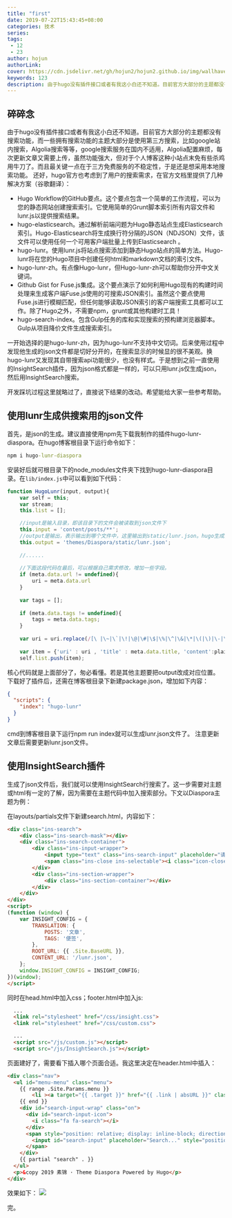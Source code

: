 ```yaml
---
title: "first"
date: 2019-07-22T15:43:45+08:00
categories: 技术
series:
tags: 
 - 12
 - 23
author: hojun
authorLink:
cover: https://cdn.jsdelivr.net/gh/hojun2/hojun2.github.io/img/wallhaven-672007-2.jpg
keywords: 123
description: 由于hugo没有插件接口或者有我这小白还不知道。目前官方大部分的主题都没有搜索功能，而一些拥有搜索功能的主题大部分是使用第三方搜索，比如google站内搜索，Algolia搜索等等，google搜索服务在国内不适用，Algolia配置麻烦，每次更新文章又需要上传，虽然功能强大，但对于个人博客这种小站点末免有些杀鸡用牛刀了。而且最关键一点在于三方免费服务的不稳定性，于是还是想采用本地搜索功能。
---
```

## 碎碎念

由于hugo没有插件接口或者有我这小白还不知道。目前官方大部分的主题都没有搜索功能，而一些拥有搜索功能的主题大部分是使用第三方搜索，比如google站内搜索，Algolia搜索等等，google搜索服务在国内不适用，Algolia配置麻烦，每次更新文章又需要上传，虽然功能强大，但对于个人博客这种小站点末免有些杀鸡用牛刀了。而且最关键一点在于三方免费服务的不稳定性，于是还是想采用本地搜索功能。
还好，hugo官方也考虑到了用户的搜索需求，在官方文档里提供了几种解决方案（谷歌翻译）：

 - Hugo Workflow的GitHub要点。这个要点包含一个简单的工作流程，可以为您的静态网站创建搜索索引。它使用简单的Grunt脚本索引所有内容文件和lunr.js以提供搜索结果。
 - hugo-elasticsearch。通过解析前端问题为Hugo静态站点生成Elasticsearch索引。Hugo-Elasticsearch将生成换行符分隔的JSON（NDJSON）文件，该文件可以使用任何一个可用客户端批量上传到Elasticsearch 。
 - hugo-lunr。使用lunr.js将站点搜索添加到静态Hugo站点的简单方法。Hugo-lunr将在您的Hugo项目中创建任何html和markdown文档的索引文件。
 - hugo-lunr-zh。有点像Hugo-lunr，但Hugo-lunr-zh可以帮助你分开中文关键词。
 - Github Gist for Fuse.js集成。这个要点演示了如何利用Hugo现有的构建时间处理来生成客户端Fuse.js使用的可搜索JSON索引。虽然这个要点使用Fuse.js进行模糊匹配，但任何能够读取JSON索引的客户端搜索工具都可以工作。除了Hugo之外，不需要npm，grunt或其他构建时工具！
 - hugo-search-index。包含Gulp任务的库和实现搜索的预构建浏览器脚本。Gulp从项目降价文件生成搜索索引。

一开始选择的是hugo-lunr-zh，因为hugo-lunr不支持中文切词。后来使用过程中发现他生成的json文件都是切好分开的，在搜索显示的时候显的很不美观。换hugo-lunr又发现其自带搜索api功能很少，也没有样式。于是想到之前一直使用的InsightSearch插件，因为json格式都是一样的，可以只用lunr.js仅生成json，然后用InsightSearch搜索。

开发踩坑过程这里就略过了，直接说下结果的改动。希望能给大家一些参考帮助。

## 使用lunr生成供搜索用的json文件

首先，是json的生成。建议直接使用npm先下载我制作的插件hugo-lunr-diaspora。在hugo博客根目录下运行命令如下：
```cmd
npm i hugo-lunr-diaspora
```
安装好后就可根目录下的node_modules文件夹下找到hugo-lunr-diaspora目录。在`lib/index.js`中可以看到如下代码：
```js
function HugoLunr(input, output){
	var self = this;
	var stream;
	this.list = [];

	//input是输入目录，即该目录下的文件会被读取到json文件下
	this.input = 'content/posts/**';
	//output是输出，表示输出到哪个文件中，这里输出到static/lunr.json。hugo生成的时候就可以生成到public目录下。
	this.output = 'themes/Diaspora/static/lunr.json';
	
	//......
	
	//下面这段代码在最后，可以根据自己需求修改，增加一些字段。
	if (meta.data.url != undefined){
		uri = meta.data.url
	}
	
	var tags = [];
	
	if (meta.data.tags != undefined){
		tags = meta.data.tags;
	}
	
	var uri = uri.replace(/[\ |\~|\`|\!|\@|\#|\$|\%|\^|\&|\*|\(|\)|\-|\_|\+|\=|\||\[|\]|\{|\}|\;|\:|\"|\'|\,|\<|\.|\>|\?|\、|\，|\；|\。|\？|\！|\“|\”|\‘|\’|\：|\（|\）|\─|\…|\—|\·|\《|\》]/g, "");
	
	var item = {'uri' : uri , 'title' : meta.data.title, 'content':plainText, 'tags':tags};
	self.list.push(item);
```
核心代码就是上面部分了，匆必看懂。若是其他主题要把output改成对应位置。
下载好了插件后，还需在博客根目录下新建package.json，增加如下内容：
```json
{
  "scripts": {
    "index": "hugo-lunr"
  }
}
```
cmd到博客根目录下运行npm run index就可以生成lunr.json文件了。 注意更新文章后需要更新lunr.json文件。

## 使用InsightSearch插件

生成了json文件后，我们就可以使用InsightSearch行搜索了。这一步需要对主题或html有一定的了解，因为需要在主题代码中加入搜索部分。下文以Diaspora主题为例：

在layouts/partials文件下新建search.html，内容如下：
```html
<div class="ins-search">
    <div class="ins-search-mask"></div>
    <div class="ins-search-container">
        <div class="ins-input-wrapper">
            <input type="text" class="ins-search-input" placeholder="请输入关键词..."/>
            <span class="ins-close ins-selectable"><i class="icon-close"></i></span>
        </div>
        <div class="ins-section-wrapper">
            <div class="ins-section-container"></div>
        </div>
    </div>
</div>
<script>
(function (window) {
    var INSIGHT_CONFIG = {
        TRANSLATION: {
            POSTS: '文章',
            TAGS: '便签',
        },
        ROOT_URL: {{ .Site.BaseURL }},
        CONTENT_URL: '/lunr.json',
    };
    window.INSIGHT_CONFIG = INSIGHT_CONFIG;
})(window);
</script>
```
同时在head.html中加入css；footer.html中加入js:
```html
  ...
  <link rel="stylesheet" href="/css/insight.css">
  <link rel="stylesheet" href="/css/custom.css">
```
```html
  ...
  <script src="/js/custom.js"></script>
  <script src="/js/InsightSearch.js"></script>
```
页面建好了，需要看下插入哪个页面合适。我这里决定在header.html中插入：
```html
<div class="nav">
  <ul id="menu-menu" class="menu">
    {{ range .Site.Params.menu }}
        <li ><a target="{{ .target }}" href="{{ .link | absURL }}" class="pviewa">{{ .name }}</a></li>
    {{ end }}
    <div id="search-input-wrap" class="on">
      <div id="search-input-icon">
        <i class="fa fa-search"></i>
      </div>
      <span style="position: relative; display: inline-block; direction: ltr;">
        <input id="search-input" placeholder="Search..." style="position: relative; vertical-align: top;">
      </span>
    </div>
    {{ partial "search" . }}
  </ul>
  <p>&copy 2019 素锦 · Theme Diaspora Powered by Hugo</p>
</div>

```
效果如下：
![](https://cdn.jsdelivr.net/gh/honjun/ImageHosting/picgo/20190712230157.png)

完。